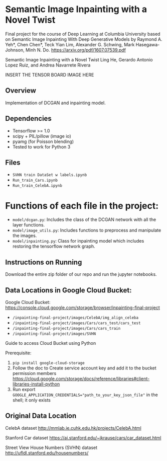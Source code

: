 # Semantic Image Inpainting with a Novel Twist
Final project for the course of Deep Learning at Columbia University based on Semantic Image Inpainting With Deep Generative Models by Raymond A. Yeh*, Chen Chen*, Teck Yian Lim, Alexander G. Schwing, Mark Hasegawa-Johnson, Minh N. Do. https://arxiv.org/pdf/1607.07539.pdf

Semantic Image Inpainting with a Novel Twist
Ling He, Gerardo Antonio Lopez Ruiz, and Andrea Navarrete Rivera

INSERT THE TENSOR BOARD IMAGE HERE 

## Overview

Implementation of DCGAN and inpainting model. 

## Dependencies
 - Tensorflow >= 1.0
 - scipy + PIL/pillow (image io)
 - pyamg (for Poisson blending)
 - Tested to work for Python 3

## Files

- `SVHN train DataSet w labels.ipynb`
- `Run_train_Cars.ipynb`
- `Run_train_CelebA.ipynb`

# Functions of each file in the project:

- `model/dcgan.py`: Includes the class of the DCGAN network with all the layer functions.
- `model/image_utils.py`: Includes functions to preprocess and manipulate the images.
- `model/inpainting.py`: Class for inpainting model which includes restoring the tensorflow network graph.

## Instructions on Running 
Download the entire zip folder of our repo and run the jupyter notebooks. 

## Data Locations in Google Cloud Bucket: 

Google Cloud Bucket:
https://console.cloud.google.com/storage/browser/inpainting-final-project 

- `/inpainting-final-project/images/CelebA/img_align_celeba`
- `/inpainting-final-project/images/Cars/cars_test/cars_test`
- `/inpainting-final-project/images/Cars/cars_train`
- `/inpainting-final-project/images/SVHN`

Guide to access Cloud Bucket using Python

Prerequisite: 
1. ```pip install google-cloud-storage```
2. Follow the doc to Create service account key and add it to the bucket permission members
https://cloud.google.com/storage/docs/reference/libraries#client-libraries-install-python
3. Run export `GOOGLE_APPLICATION_CREDENTIALS="path_to_your_key_json_file"` in the shell; it only exists 


## Original Data Location 
CelebA dataset
http://mmlab.ie.cuhk.edu.hk/projects/CelebA.html 

Stanford Car dataset
https://ai.stanford.edu/~jkrause/cars/car_dataset.html 

Street View House Numbers (SVHN) dataset 
http://ufldl.stanford.edu/housenumbers/ 

